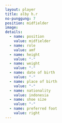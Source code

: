 ```yaml
---
layout: player
title: alby h.r
no-punggung: 7
position: midfielder
image:
details:
  - name: position
    value: midfielder
  - name: role
    value: amf
  - name: height
    value: "-"
  - name: weight
    value: "-"
  - name: date of birth
    value: "-"
  - name: place of birth
    value: "-"
  - name: nationality
    value: indonesia
  - name: shoe size
    value: "-"
  - name: preferred foot
    value: right
---
```

